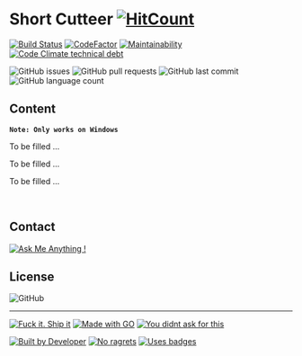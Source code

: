 # Short Cutteer [![HitCount](http://hits.dwyl.io/ttimt/Short_Cutteer.svg)](http://hits.dwyl.io/ttimt/Short_Cutteer)


[![Build Status](https://img.shields.io/travis/com/ttimt/Short_Cutteer?logo=travis&style=for-the-badge)](https://travis-ci.com/ttimt/Short_Cutteer)
[![CodeFactor](https://img.shields.io/codefactor/grade/github/ttimt/Short_Cutteer?logo=codefactor&style=for-the-badge)](https://www.codefactor.io/repository/github/ttimt/short_cutteer)
[![Maintainability](https://img.shields.io/codeclimate/maintainability-percentage/ttimt/Short_Cutteer?logo=code-climate&style=for-the-badge)](https://codeclimate.com/github/ttimt/Short_Cutteer/maintainability)
[![Code Climate technical debt](https://img.shields.io/codeclimate/tech-debt/ttimt/Short_Cutteer?style=for-the-badge&logo=code-climate)](https://codeclimate.com/github/ttimt/Short_Cutteer/maintainability)

![GitHub issues](https://img.shields.io/github/issues-raw/ttimt/Short_Cutteer?style=for-the-badge)
![GitHub pull requests](https://img.shields.io/github/issues-pr/ttimt/Short_Cutteer?style=for-the-badge)
![GitHub last commit](https://img.shields.io/github/last-commit/ttimt/Short_Cutteer?style=for-the-badge)
![GitHub language count](https://img.shields.io/github/languages/count/ttimt/Short_Cutteer?logo=go&style=for-the-badge)



Content
-
**`Note: Only works on Windows`**

To be filled ...

To be filled ...

To be filled ...

<br>

Contact
-
[![Ask Me Anything !](https://img.shields.io/badge/Ask%20me-anything-1abc9c.svg?style=for-the-badge&logo=linkedin)](https://www.linkedin.com/in/timothy0707/)

License
-
![GitHub](https://img.shields.io/github/license/ttimt/Short_Cutteer?style=for-the-badge)
<br>

---
[![Fuck it. Ship it](https://forthebadge.com/images/badges/fuck-it-ship-it.svg)](https://forthebadge.com)
[![Made with GO](https://forthebadge.com/images/badges/made-with-go.svg)](https://forthebadge.com)
[![You didnt ask for this](https://forthebadge.com/images/badges/you-didnt-ask-for-this.svg)](https://forthebadge.com)

[![Built by Developer](https://forthebadge.com/images/badges/built-by-developers.svg)](https://forthebadge.com)
[![No ragrets](https://forthebadge.com/images/badges/no-ragrets.svg)](https://forthebadge.com)
[![Uses badges](https://forthebadge.com/images/badges/uses-badges.svg)](https://forthebadge.com)
